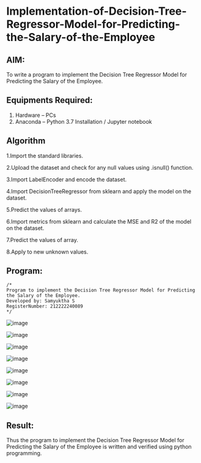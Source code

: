 # Implementation-of-Decision-Tree-Regressor-Model-for-Predicting-the-Salary-of-the-Employee

## AIM:
To write a program to implement the Decision Tree Regressor Model for Predicting the Salary of the Employee.

## Equipments Required:
1. Hardware – PCs
2. Anaconda – Python 3.7 Installation / Jupyter notebook

## Algorithm
1.Import the standard libraries.

2.Upload the dataset and check for any null values using .isnull() function.

3.Import LabelEncoder and encode the dataset.

4.Import DecisionTreeRegressor from sklearn and apply the model on the dataset.

5.Predict the values of arrays.

6.Import metrics from sklearn and calculate the MSE and R2 of the model on the dataset.

7.Predict the values of array.

8.Apply to new unknown values.

## Program:
```
/*
Program to implement the Decision Tree Regressor Model for Predicting the Salary of the Employee.
Developed by: Samyuktha S
RegisterNumber: 212222240089 
*/
```
![image](https://github.com/SamyukthaSreenivasan/Implementation-of-Decision-Tree-Regressor-Model-for-Predicting-the-Salary-of-the-Employee/assets/119475703/19288571-2cdb-4e76-89c0-1bc4d15bc81a)

![image](https://github.com/SamyukthaSreenivasan/Implementation-of-Decision-Tree-Regressor-Model-for-Predicting-the-Salary-of-the-Employee/assets/119475703/754232e7-d6d6-43c3-8013-d91886d2c661)

![image](https://github.com/SamyukthaSreenivasan/Implementation-of-Decision-Tree-Regressor-Model-for-Predicting-the-Salary-of-the-Employee/assets/119475703/f8e0f99e-3423-4674-b4d9-432335db0d54)

![image](https://github.com/SamyukthaSreenivasan/Implementation-of-Decision-Tree-Regressor-Model-for-Predicting-the-Salary-of-the-Employee/assets/119475703/ac944159-3682-4d0a-81ed-a604a0411c4a)

![image](https://github.com/SamyukthaSreenivasan/Implementation-of-Decision-Tree-Regressor-Model-for-Predicting-the-Salary-of-the-Employee/assets/119475703/6bfd1c81-c3ba-4c9a-89ae-80ab4d8fd2bf)

![image](https://github.com/SamyukthaSreenivasan/Implementation-of-Decision-Tree-Regressor-Model-for-Predicting-the-Salary-of-the-Employee/assets/119475703/a2d160cc-77b2-4f1f-9b68-93804cacb093)

![image](https://github.com/SamyukthaSreenivasan/Implementation-of-Decision-Tree-Regressor-Model-for-Predicting-the-Salary-of-the-Employee/assets/119475703/458f7792-3f11-4e15-aeff-b4684836c29e)

![image](https://github.com/SamyukthaSreenivasan/Implementation-of-Decision-Tree-Regressor-Model-for-Predicting-the-Salary-of-the-Employee/assets/119475703/b712b0cf-b187-460a-a494-9eaf19b96c97)

## Result:
Thus the program to implement the Decision Tree Regressor Model for Predicting the Salary of the Employee is written and verified using python programming.
